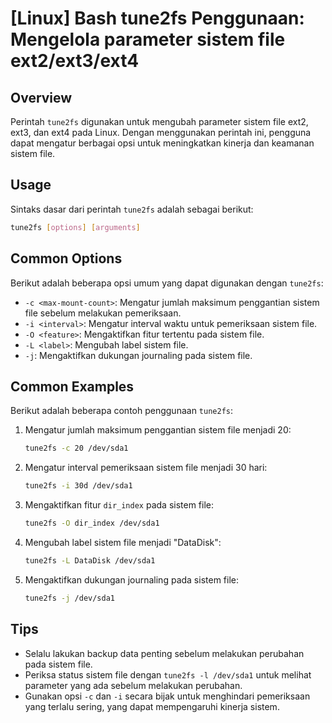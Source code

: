 # [Linux] Bash tune2fs Penggunaan: Mengelola parameter sistem file ext2/ext3/ext4

## Overview
Perintah `tune2fs` digunakan untuk mengubah parameter sistem file ext2, ext3, dan ext4 pada Linux. Dengan menggunakan perintah ini, pengguna dapat mengatur berbagai opsi untuk meningkatkan kinerja dan keamanan sistem file.

## Usage
Sintaks dasar dari perintah `tune2fs` adalah sebagai berikut:

```bash
tune2fs [options] [arguments]
```

## Common Options
Berikut adalah beberapa opsi umum yang dapat digunakan dengan `tune2fs`:

- `-c <max-mount-count>`: Mengatur jumlah maksimum penggantian sistem file sebelum melakukan pemeriksaan.
- `-i <interval>`: Mengatur interval waktu untuk pemeriksaan sistem file.
- `-O <feature>`: Mengaktifkan fitur tertentu pada sistem file.
- `-L <label>`: Mengubah label sistem file.
- `-j`: Mengaktifkan dukungan journaling pada sistem file.

## Common Examples
Berikut adalah beberapa contoh penggunaan `tune2fs`:

1. Mengatur jumlah maksimum penggantian sistem file menjadi 20:
   ```bash
   tune2fs -c 20 /dev/sda1
   ```

2. Mengatur interval pemeriksaan sistem file menjadi 30 hari:
   ```bash
   tune2fs -i 30d /dev/sda1
   ```

3. Mengaktifkan fitur `dir_index` pada sistem file:
   ```bash
   tune2fs -O dir_index /dev/sda1
   ```

4. Mengubah label sistem file menjadi "DataDisk":
   ```bash
   tune2fs -L DataDisk /dev/sda1
   ```

5. Mengaktifkan dukungan journaling pada sistem file:
   ```bash
   tune2fs -j /dev/sda1
   ```

## Tips
- Selalu lakukan backup data penting sebelum melakukan perubahan pada sistem file.
- Periksa status sistem file dengan `tune2fs -l /dev/sda1` untuk melihat parameter yang ada sebelum melakukan perubahan.
- Gunakan opsi `-c` dan `-i` secara bijak untuk menghindari pemeriksaan yang terlalu sering, yang dapat mempengaruhi kinerja sistem.